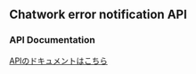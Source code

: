 ## Chatwork error notification API
### API Documentation
[APIのドキュメントはこちら](https://yuuyauchi.github.io/yuuyauchi.github.io/dist/index.html)